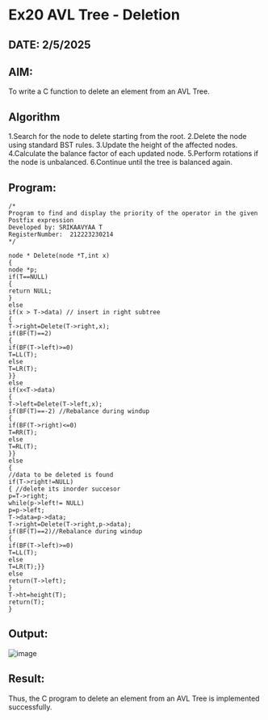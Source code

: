 # Ex20 AVL Tree - Deletion
## DATE: 2/5/2025
## AIM:
To write a C function to delete an element from an AVL Tree.
## Algorithm
1.Search for the node to delete starting from the root. 2.Delete the node using standard BST rules. 3.Update the height of the affected nodes. 4.Calculate the balance factor of each updated node. 5.Perform rotations if the node is unbalanced. 6.Continue until the tree is balanced again.

## Program:
```
/*
Program to find and display the priority of the operator in the given Postfix expression
Developed by: SRIKAAVYAA T
RegisterNumber:  212223230214
*/

node * Delete(node *T,int x)
{
node *p;
if(T==NULL)
{
return NULL;
}
else
if(x > T->data) // insert in right subtree
{
T->right=Delete(T->right,x);
if(BF(T)==2)
{
if(BF(T->left)>=0)
T=LL(T);
else
T=LR(T);
}}
else
if(x<T->data)
{
T->left=Delete(T->left,x);
if(BF(T)==-2) //Rebalance during windup
{
if(BF(T->right)<=0)
T=RR(T);
else
T=RL(T);
}}
else
{
//data to be deleted is found
if(T->right!=NULL)
{ //delete its inorder succesor
p=T->right;
while(p->left!= NULL)
p=p->left;
T->data=p->data;
T->right=Delete(T->right,p->data);
if(BF(T)==2)//Rebalance during windup
{
if(BF(T->left)>=0)
T=LL(T);
else
T=LR(T);}}
else
return(T->left);
}
T->ht=height(T);
return(T);
}
```

## Output:
![image](https://github.com/user-attachments/assets/6e5dfc1e-07a6-4a31-a747-3bf9704f52e3)



## Result:
Thus, the C program to delete an element from an AVL Tree is implemented successfully.
